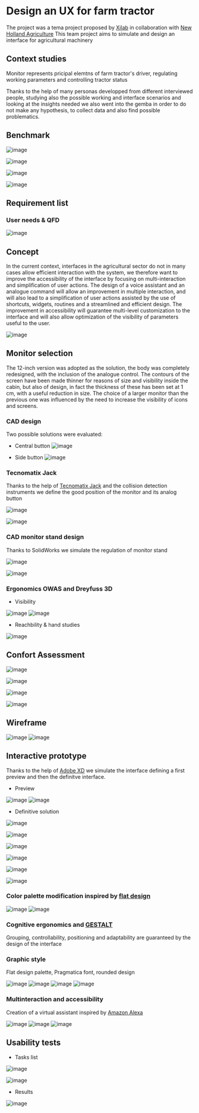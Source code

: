 # Design an UX for farm tractor

The project was a tema project proposed by [Xilab](https://www.xilab.unimore.it/) in collaboration with [New Holland Agriculture](https://agriculture.newholland.com/it-it/europe)
This team project aims to simulate and design an interface for agricultural machinery

## Context studies

Monitor represents pricipal elemtns of farm tractor's driver, regulating working parameters and controlling tractor status

Thanks to the help of many personas developped from different interviewed people, studying also the possible working and interface scenarios and looking at the insights needed we also went into the gemba in order to do not make any hypothesis, to collect data and also find possible problematics.

## Benchmark

![image](https://github.com/lawl2/design-user-experience-for-agricultural-machinery/assets/105045290/81ea475a-751b-4529-b135-a900a8c381e3)

![image](https://github.com/lawl2/design-user-experience-for-agricultural-machinery/assets/105045290/4526bae1-9ef2-4388-a261-263dbd571942)

![image](https://github.com/lawl2/design-user-experience-for-agricultural-machinery/assets/105045290/37dc0c44-54f6-4d7b-b5bd-68eb60bd2347)

![image](https://github.com/lawl2/design-user-experience-for-agricultural-machinery/assets/105045290/a1f192d8-e7bd-4d83-8ff8-b4a31ea92e6b)

## Requirement list

### User needs & QFD

![image](https://github.com/lawl2/design-user-experience-for-agricultural-machinery/assets/105045290/77d4f7fb-b47c-4776-9645-4d3150845ce6)

## Concept

In the current context, interfaces in the agricultural sector do not in many cases allow efficient interaction with the system, we therefore want to improve the accessibility of the interface by focusing on multi-interaction and simplification of user actions.
The design of a voice assistant and an analogue command will allow an improvement in multiple interaction, and will also lead to a simplification of user actions assisted by the use of shortcuts, widgets, routines and a streamlined and efficient design.
The improvement in accessibility will guarantee multi-level customization to the interface and will also allow optimization of the visibility of parameters useful to the user.

![image](https://github.com/lawl2/design-user-experience-for-agricultural-machinery/assets/105045290/eac819d8-e017-40fb-8952-69638518754e)

## Monitor selection

The 12-inch version was adopted as the solution, the body was completely redesigned, with the inclusion of the analogue control. The contours of the screen have been made thinner for reasons of size and visibility inside the cabin, but also of design, in fact the thickness of these has been set at 1 cm, with a useful reduction in size.
The choice of a larger monitor than the previous one was influenced by the need to increase the visibility of icons and screens.

### CAD design

Two possible solutions were evaluated: 

- Central button
![image](https://github.com/lawl2/design-user-experience-for-agricultural-machinery/assets/105045290/899c5294-7590-4f69-9f8d-42d511334a88)

- Side button
![image](https://github.com/lawl2/design-user-experience-for-agricultural-machinery/assets/105045290/3c31c5c1-4eed-462c-897f-6a2f51a93c58)

### Tecnomatix Jack

Thanks to the help of [Tecnomatix Jack](https://resources.sw.siemens.com/it-IT/download-tecnomatix-jack-student-download) and the collision detection instruments we define the good position of the monitor and its analog button

![image](https://github.com/lawl2/design-user-experience-for-agricultural-machinery/assets/105045290/5d90eb8e-1623-475f-9c90-293d2a8d5730)

![image](https://github.com/lawl2/design-user-experience-for-agricultural-machinery/assets/105045290/96e83f8e-18e4-4c28-8da5-dc88f00fdc71)

### CAD monitor stand design

Thanks to SolidWorks we simulate the regulation of monitor stand

![image](https://github.com/lawl2/design-user-experience-for-agricultural-machinery/assets/105045290/5a3d51ef-31be-40fc-a5d6-bca4ff8885bb)

![image](https://github.com/lawl2/design-user-experience-for-agricultural-machinery/assets/105045290/fdee56b3-6eea-4dad-b237-b31aef22bc1a)

### Ergonomics OWAS and Dreyfuss 3D

- Visibility
   
![image](https://github.com/lawl2/design-user-experience-for-agricultural-machinery/assets/105045290/5be8a3db-d39e-465f-932b-503b16a6423f)
![image](https://github.com/lawl2/design-user-experience-for-agricultural-machinery/assets/105045290/69abb17b-6a2f-4ea0-99f8-f3693f040fb8)

- Reachbility & hand studies

![image](https://github.com/lawl2/design-user-experience-for-agricultural-machinery/assets/105045290/32a86124-2063-4a7f-afe2-b9fc68b59131)

## Confort Assessment

![image](https://github.com/lawl2/design-user-experience-for-agricultural-machinery/assets/105045290/a0fb2596-23d9-4096-8452-c67a90202409)

![image](https://github.com/lawl2/design-user-experience-for-agricultural-machinery/assets/105045290/1432b843-ecbf-4b3a-b87a-d46c9c32a4e7)

![image](https://github.com/lawl2/design-user-experience-for-agricultural-machinery/assets/105045290/6f4598b3-5e3d-446f-904b-a4d7581d42e6)

![image](https://github.com/lawl2/design-user-experience-for-agricultural-machinery/assets/105045290/bf8c7ba7-62e4-4321-8541-ae59963ed758)

## Wireframe

![image](https://github.com/lawl2/design-user-experience-for-agricultural-machinery/assets/105045290/1478c822-09da-4373-b4c4-4458ffc707c2)
![image](https://github.com/lawl2/design-user-experience-for-agricultural-machinery/assets/105045290/e4b967aa-7ba3-4402-9573-72ded848058a)

## Interactive prototype

Thanks to the help of [Adobe XD](https://helpx.adobe.com/it/xd/get-started.html) we simulate the interface defining a first preview and then the definitve interface.

- Preview
  
![image](https://github.com/lawl2/design-user-experience-for-agricultural-machinery/assets/105045290/8e2d9675-d4ae-4237-b43c-2028ec4a7b21)
![image](https://github.com/lawl2/design-user-experience-for-agricultural-machinery/assets/105045290/42463680-df55-4316-8d51-8f5df2d4c257)

- Definitive solution

![image](https://github.com/lawl2/design-user-experience-for-agricultural-machinery/assets/105045290/45514624-86ce-4dc4-92fa-724dbd11f155)

![image](https://github.com/lawl2/design-user-experience-for-agricultural-machinery/assets/105045290/5a6fb9cb-27e4-4712-b8c4-f8abedd52392)

![image](https://github.com/lawl2/design-user-experience-for-agricultural-machinery/assets/105045290/e64aa91f-3384-425a-8379-433f46f21535)

![image](https://github.com/lawl2/design-user-experience-for-agricultural-machinery/assets/105045290/059c22ec-c74b-4eae-96e4-f083370ccbe0)

![image](https://github.com/lawl2/design-user-experience-for-agricultural-machinery/assets/105045290/3a84670a-cad6-4e8d-a137-8fb7a9fc3cd1)

![image](https://github.com/lawl2/design-user-experience-for-agricultural-machinery/assets/105045290/c9c18a1f-3a2c-47bb-883a-33496debefdb)


### Color palette modification inspired by [flat design](https://en.wikipedia.org/wiki/Flat_design)

![image](https://github.com/lawl2/design-user-experience-for-agricultural-machinery/assets/105045290/a3e3b251-6a8d-48cf-a5f8-4ec5ea4eabb7)
![image](https://github.com/lawl2/design-user-experience-for-agricultural-machinery/assets/105045290/b8e96fb8-aa58-4598-a0bb-e9b8a6911d02)

### Cognitive ergonomics and [GESTALT](https://en.wikipedia.org/wiki/Gestalt_psychology)

Grouping, controllability, positioning and adaptability are guaranteed by the design of the interface

### Graphic style

Flat design palette, Pragmatica font, rounded design

![image](https://github.com/lawl2/design-user-experience-for-agricultural-machinery/assets/105045290/0ee08686-a005-4f09-88ed-2bf4d7d614bc)
![image](https://github.com/lawl2/design-user-experience-for-agricultural-machinery/assets/105045290/279f457a-645e-4aac-a392-a0c704f4da3f)
![image](https://github.com/lawl2/design-user-experience-for-agricultural-machinery/assets/105045290/1f51cade-ea62-4d85-86d2-f63ac8a5fbf9)
![image](https://github.com/lawl2/design-user-experience-for-agricultural-machinery/assets/105045290/b08bf8bc-a7cc-4331-a369-3ac430f22d44)

### Multinteraction and accessibility

Creation of a virtual assistant inspired by [Amazon Alexa](https://alexa.amazon.it/)

![image](https://github.com/lawl2/design-user-experience-for-agricultural-machinery/assets/105045290/714c642a-ebde-4cfd-a879-c81107f753f3)
![image](https://github.com/lawl2/design-user-experience-for-agricultural-machinery/assets/105045290/f9450f84-04c7-44c5-8ad0-7ca637bbf0dd)
![image](https://github.com/lawl2/design-user-experience-for-agricultural-machinery/assets/105045290/0a5bf132-7766-4fef-b5b4-9c273d96b22a)

## Usability tests

- Tasks list
  
![image](https://github.com/lawl2/design-user-experience-for-agricultural-machinery/assets/105045290/59d157d7-83f6-4ba4-9749-82c7d311c68d)

![image](https://github.com/lawl2/design-user-experience-for-agricultural-machinery/assets/105045290/6809efbc-1758-4882-8c02-70a647c3645a)

- Results
  
![image](https://github.com/lawl2/design-user-experience-for-agricultural-machinery/assets/105045290/3f271a24-45b4-4028-8fee-898b3fae1f2b)










 
